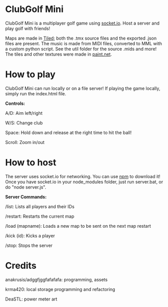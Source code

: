 # ClubGolf Mini
ClubGolf Mini is a multiplayer golf game using [socket.io](https://socket.io/). Host a server and play golf with friends! 

Maps are made in [Tiled](https://www.mapeditor.org/); both the .tmx source files and the exported .json files are present. The music is made from MIDI files, converted to MML with a custom python script. See the util folder for the source .mids and more! The tiles and other textures were made in [paint.net](https://www.getpaint.net/).

# How to play

ClubGolf Mini can run locally or on a file server! If playing the game locally, simply run the index.html file.

__Controls:__

A/D:    Aim left/right

W/S:    Change club

Space:  Hold down and release at the right time to hit the ball!

Scroll: Zoom in/out

# How to host

The server uses socket.io for networking. You can use [npm](https://www.npmjs.com/) to download it! Once you have socket.io in your node_modules folder, just run server.bat, or do "node server.js".

__Server Commands:__

/list:           Lists all players and their IDs

/restart:        Restarts the current map

/load (mapname): Loads a new map to be sent on the next map restart

/kick (id):      Kicks a player

/stop:           Stops the server

# Credits
anakrusis/adggfjggfafafafa: programming, assets 

krma420: local storage programming and refactoring

DeaSTL: power meter art
